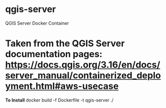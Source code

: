 # qgis-server
QGIS Server Docker Container

# Taken from the QGIS Server documentation pages: https://docs.qgis.org/3.16/en/docs/server_manual/containerized_deployment.html#aws-usecase

**To Install**
docker build -f Dockerfile -t qgis-server ./
